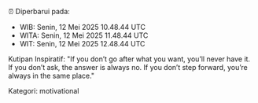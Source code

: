 ⏰ Diperbarui pada:
- WIB: Senin, 12 Mei 2025 10.48.44 UTC
- WITA: Senin, 12 Mei 2025 11.48.44 UTC
- WIT: Senin, 12 Mei 2025 12.48.44 UTC

Kutipan Inspiratif:
"If you don’t go after what you want, you’ll never have it. If you don’t ask, the answer is always no. If you don’t step forward, you’re always in the same place."


Kategori: motivational


